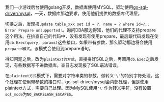 我们一小游戏后台使用golang开发，数据库使用MYSQL，驱动使用[go-sql-driver/mysql](https://github.com/go-sql-driver/mysql)，一天，数据库那边要求，使用他们提供的数据库代理层。

切换之后，发现报`update table_xxx set id = ?, name = ? where id=?;; Error Prepare unsupported!`。询问DBA那边得知，他们的代理不支持prepare这个用法。在排查自己的代码中，没有发现有使用prepare，最后跟代码发现在使用`db.Exec(query, params)`这些接口，如果带有参数，那么驱动那边将会使用`prepared模式`。该模式会使用到prepare语句。

得知问题之后，改为`plaintext的方式`，直接拼好SQL之后，再调用`db.Exec`之后发现，有些数据写不进数据库。查日志发现报了SQL语法错误。

在`plaintext方式`模式下，需要对字符串类的参数，做转义`'\'`的特别字符处理。这个处理在使用带参数的接口时，go-sql-driver/mysql会内部处理，但是使用plaintext方式，需要自己处理。因为MySQL使用`'\'`作为转义字符，没有设置`sql_mode`为`NO_BACKSLASH_ESCAPES`。
